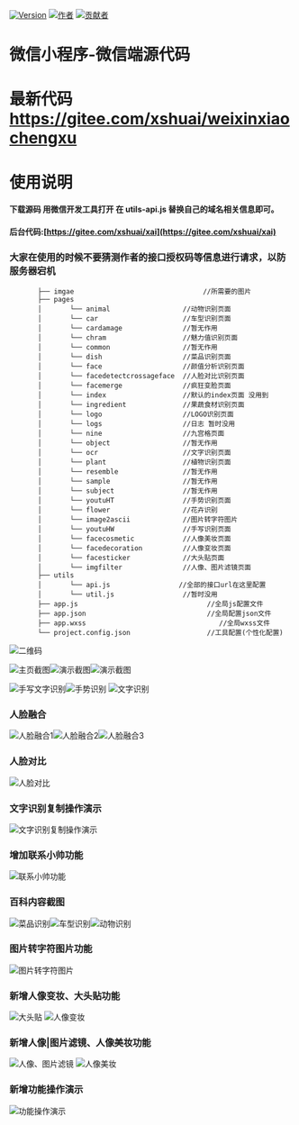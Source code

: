 [![Version](https://img.shields.io/badge/version-1.0.3.0-brightgreen.svg)](https://gitee.com/xshuai/weixinxiaochengxu/)
[![作者](https://img.shields.io/badge/%E4%BD%9C%E8%80%85-%E5%B0%8F%E5%B8%85%E4%B8%B6-7AD6FD.svg)](https://www.xsshome.cn/xai)
[![贡献者](https://img.shields.io/badge/%E8%B4%A1%E7%8C%AE%E8%80%85-%E5%87%A4%E5%85%AE-7AD6FD.svg)](https://www.xsshome.cn/xai)

# 微信小程序-微信端源代码 

# 最新代码 https://gitee.com/xshuai/weixinxiaochengxu 
 
# 使用说明
#### 下载源码 用微信开发工具打开  在 **utils-api.js** 替换自己的域名相关信息即可。
#### 后台代码:[https://gitee.com/xshuai/xai](https://gitee.com/xshuai/xai)
### **大家在使用的时候不要猜测作者的接口授权码等信息进行请求，以防服务器宕机** 

```
       ├── imgae                                //所需要的图片
       ├── pages                               
       │       └── animal                  //动物识别页面  
       │       └── car                     //车型识别页面  
       │       └── cardamage               //暂无作用
       │       └── chram                   //魅力值识别页面      
       │       └── common                  //暂无作用
       │       └── dish                    //菜品识别页面  
       │       └── face                    //颜值分析识别页面  
       │       └── facedetectcrossageface  //人脸对比识别页面  
       │       └── facemerge               //疯狂变脸页面
       │       └── index                   //默认的index页面 没用到
       │       └── ingredient              //果蔬食材识别页面  
       │       └── logo                    //LOGO识别页面  
       │       └── logs                    //日志 暂时没用       
       │       └── nine                    //九宫格页面
       │       └── object                  //暂无作用
       │       └── ocr                     //文字识别页面  
       │       └── plant                   //植物识别页面
       │       └── resemble                //暂无作用
       │       └── sample                  //暂无作用
       │       └── subject                 //暂无作用
       │       └── youtuHT                 //手势识别页面
       │       └── flower                  //花卉识别
       │       └── image2ascii             //图片转字符图片	   
       │       └── youtuHW                 //手写识别页面       
       │       └── facecosmetic            //人像美妆页面 
       │       └── facedecoration          //人像变妆页面 
       │       └── facesticker             //大头贴页面 
       │       └── imgfilter               //人像、图片滤镜页面 	   
       ├── utils                                
       │       └── api.js                 //全部的接口url在这里配置
       │       └── util.js                 //暂时没用       
       ├── app.js                                //全局js配置文件
       ├── app.json                              //全局配置json文件
       ├── app.wxss                                 //全局wxss文件
       └── project.config.json                   //工具配置(个性化配置)
```


![二维码](https://gitee.com/uploads/images/2018/0321/090238_ec240de3_131538.jpeg "微信扫一扫体验")

![主页截图](https://images.gitee.com/uploads/images/2018/0913/100407_56df1ab4_131538.jpeg "首页.jpg")![演示截图](https://gitee.com/uploads/images/2018/0321/090627_ac62a47f_131538.jpeg "演示截图")![演示截图](https://gitee.com/uploads/images/2018/0321/090639_bbaa6a41_131538.jpeg "演示截图")

![手写文字识别](https://gitee.com/uploads/images/2018/0323/134845_c4ccd070_131538.jpeg "手写文字识别")![手势识别](https://gitee.com/uploads/images/2018/0323/134911_577fb731_131538.jpeg "手势识别")
![文字识别](https://gitee.com/uploads/images/2018/0702/094502_005d2a2b_131538.jpeg "ocr.jpg")

### 人脸融合

![人脸融合1](https://gitee.com/uploads/images/2018/0528/091126_a5e1e073_131538.jpeg "1.jpg")![人脸融合2](https://gitee.com/uploads/images/2018/0528/091139_49cf2a60_131538.jpeg "2.jpg")![人脸融合3](https://gitee.com/uploads/images/2018/0528/091153_18868301_131538.jpeg "3.jpg")

### 人脸对比

![人脸对比](https://gitee.com/uploads/images/2018/0530/163342_96241413_131538.gif "演示.gif")

### 文字识别复制操作演示
![文字识别复制操作演示](https://gitee.com/uploads/images/2018/0702/105636_86b3f1f6_131538.gif "文字识别复制操作演示")

### 增加联系小帅功能
![联系小帅功能](https://gitee.com/uploads/images/2018/0703/094549_943bd258_131538.png "在线客服功能")

### 百科内容截图

![菜品识别](https://images.gitee.com/uploads/images/2018/0727/085300_ff7047a9_131538.jpeg "菜品识别")![车型识别](https://images.gitee.com/uploads/images/2018/0727/085319_7b2b3bc3_131538.jpeg "车型识别")![动物识别](https://images.gitee.com/uploads/images/2018/0727/085335_34fb1bfb_131538.jpeg "动物识别")


### 图片转字符图片功能
![图片转字符图片](https://wximage-1251091977.cos.ap-beijing.myqcloud.com/xai/%E9%A1%B5%E9%9D%A2%E5%BD%95%E5%B1%8F%E6%98%BE%E7%A4%BA.gif "图片转字符图片功能")

### 新增人像变妆、大头贴功能
![大头贴](https://images.gitee.com/uploads/images/2018/0913/101226_fabb8916_131538.jpeg "大头贴")  ![人像变妆](https://images.gitee.com/uploads/images/2018/0913/100610_472a55d2_131538.jpeg "人像变妆")

### 新增人像|图片滤镜、人像美妆功能
![人像、图片滤镜](https://images.gitee.com/uploads/images/2018/0913/100719_e429e6e7_131538.jpeg "人像、图片滤镜")  ![人像美妆](https://images.gitee.com/uploads/images/2018/0913/100551_8566afa3_131538.jpeg "人像美妆")

### 新增功能操作演示
![功能操作演示](https://worknote-1251091977.cos.ap-beijing.myqcloud.com/%E5%8A%9F%E8%83%BD%E6%BC%94%E7%A4%BA.gif?q-sign-algorithm=sha1&q-ak=AKIDFmeFGGsk5YlIflBRf6xPGoKFP9EiB44m&q-sign-time=1536807830;1536809630&q-key-time=1536807830;1536809630&q-header-list=&q-url-param-list=&q-signature=236b760df97c979987228c81ead50f6c0ac2cfdd&x-cos-security-token=ddad0e84e561a0361cfd13d3b1824888b78bdbc710001&response-content-disposition=attachment "功能演示")
